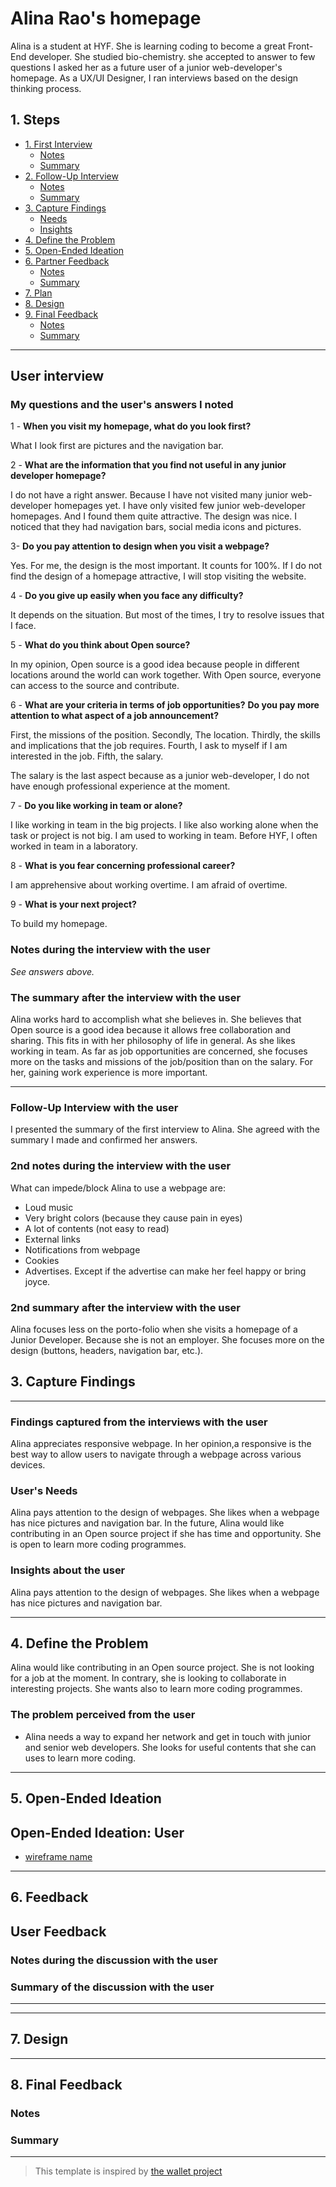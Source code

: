 # Alina Rao's homepage

Alina is a student at HYF. She is learning coding to become a great Front-End
developer. She studied bio-chemistry. she accepted to answer to few questions I
asked her as a future user of a junior web-developer's homepage. As a UX/UI
Designer, I ran interviews based on the design thinking process.

## 1. Steps

- [1. First Interview](#1-first-interview)
  - [Notes](#notes)
  - [Summary](#summary)
- [2. Follow-Up Interview](#2-follow-up-interview)
  - [Notes](#notes-1)
  - [Summary](#summary-1)
- [3. Capture Findings](#3-capture-findings)
  - [Needs](#needs)
  - [Insights](#insights)
- [4. Define the Problem](#4-define-the-problem)
- [5. Open-Ended Ideation](#5-open-ended-ideation)
- [6. Partner Feedback](#6-partner-feedback)
  - [Notes](#notes-2)
  - [Summary](#summary-2)
- [7. Plan](#7-plan)
- [8. Design](#8-design)
- [9. Final Feedback](#9-final-feedback)
  - [Notes](#notes-3)
  - [Summary](#summary-3)

---

## User interview

### My questions and the user's answers I noted

1 - **When you visit my homepage, what do you look first?**

What I look first are pictures and the navigation bar.

2 - **What are the information that you find not useful in any junior developer
homepage?**

I do not have a right answer. Because I have not visited many junior
web-developer homepages yet. I have only visited few junior web-developer
homepages. And I found them quite attractive. The design was nice. I noticed
that they had navigation bars, social media icons and pictures.

3- **Do you pay attention to design when you visit a webpage?**

Yes. For me, the design is the most important. It counts for 100%. If I do not
find the design of a homepage attractive, I will stop visiting the website.

4 - **Do you give up easily when you face any difficulty?**

It depends on the situation. But most of the times, I try to resolve issues that
I face.

5 - **What do you think about Open source?**

In my opinion, Open source is a good idea because people in different locations
around the world can work together. With Open source, everyone can access to the
source and contribute.

6 - **What are your criteria in terms of job opportunities?** **Do you pay more
attention to what aspect of a job announcement?**

First, the missions of the position. Secondly, The location. Thirdly, the skills
and implications that the job requires. Fourth, I ask to myself if I am
interested in the job. Fifth, the salary.

The salary is the last aspect because as a junior web-developer, I do not have
enough professional experience at the moment.

7 - **Do you like working in team or alone?**

I like working in team in the big projects. I like also working alone when the
task or project is not big. I am used to working in team. Before HYF, I often
worked in team in a laboratory.

8 - **What is you fear concerning professional career?**

I am apprehensive about working overtime. I am afraid of overtime.

9 - **What is your next project?**

To build my homepage.

### Notes during the interview with the user

_See answers above._

### The summary after the interview with the user

Alina works hard to accomplish what she believes in. She believes that Open
source is a good idea because it allows free collaboration and sharing. This
fits in with her philosophy of life in general. As she likes working in team. As
far as job opportunities are concerned, she focuses more on the tasks and
missions of the job/position than on the salary. For her, gaining work
experience is more important.

---

### Follow-Up Interview with the user

I presented the summary of the first interview to Alina. She agreed with the
summary I made and confirmed her answers.

### 2nd notes during the interview with the user

What can impede/block Alina to use a webpage are:

- Loud music
- Very bright colors (because they cause pain in eyes)
- A lot of contents (not easy to read)
- External links
- Notifications from webpage
- Cookies
- Advertises. Except if the advertise can make her feel happy or bring joyce.

### 2nd summary after the interview with the user

Alina focuses less on the porto-folio when she visits a homepage of a Junior
Developer. Because she is not an employer. She focuses more on the design
(buttons, headers, navigation bar, etc.).

## 3. Capture Findings

---

### Findings captured from the interviews with the user

Alina appreciates responsive webpage. In her opinion,a responsive is the best
way to allow users to navigate through a webpage across various devices.

### User's Needs

Alina pays attention to the design of webpages. She likes when a webpage has
nice pictures and navigation bar. In the future, Alina would like contributing
in an Open source project if she has time and opportunity. She is open to learn
more coding programmes.

### Insights about the user

Alina pays attention to the design of webpages. She likes when a webpage has
nice pictures and navigation bar.

---

## 4. Define the Problem

Alina would like contributing in an Open source project. She is not looking for
a job at the moment. In contrary, she is looking to collaborate in interesting
projects. She wants also to learn more coding programmes.

### The problem perceived from the user

- Alina needs a way to expand her network and get in touch with junior and
  senior web developers. She looks for useful contents that she can uses to
  learn more coding.

---

## 5. Open-Ended Ideation

## Open-Ended Ideation: User

<!--
  Sketch up a few wireframe for your partner's home page with no regard for your or her/her programming ability, time constraints, technical constraints, or any other practical considerations.
  How are the designs different? How does each one serve your partner differently?
-->

- [wireframe name](https://alinataorao.github.io/)

---

## 6. Feedback

<!-- Discuss your ideas with the user. lots of `why?`. -->

## User Feedback

<!-- Discuss your ideas with the user. lots of `why?`. -->

### Notes during the discussion with the user

### Summary of the discussion with the user

---

<!-- With your partner, come up with a Backlog and Wireframe for her/his Home page -->

---

## 7. Design

<!-- Propose an Atomic Design for the user. This could include a color pallet, button designs, icons, ... -->

---

## 8. Final Feedback

<!--
  The Design Process is never finished!

  After you've finished the Plan & Design ask your partner/user for feedback. In a professional setting this would be the beginning of a whole new development cycle.
-->

### Notes

### Summary

---

> This template is inspired by
> [the wallet project](https://dschool-old.stanford.edu/sandbox/groups/designresources/wiki/4dbb2/attachments/e1005/TheWalletProjectB%26W2012.pdf?sessionID=8af88fee76ecd1fb7879c915073461486c425622)
